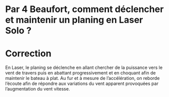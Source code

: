 # Par 4 Beaufort, comment déclencher et maintenir un planing en Laser Solo ?

# Correction

En Laser, le planing se déclenche en allant chercher de la puissance vers le vent de travers puis en
abattant progressivement et en choquant afin de maintenir le bateau à plat. Au fur et à mesure de
l’accélération, on reborde l’écoute afin de répondre aux variations du vent apparent provoquées par
l’augmentation du vent vitesse.
